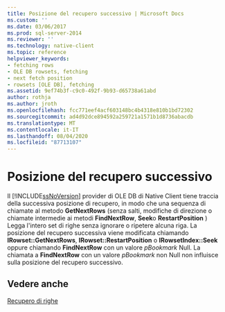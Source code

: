 ```yaml
---
title: Posizione del recupero successivo | Microsoft Docs
ms.custom: ''
ms.date: 03/06/2017
ms.prod: sql-server-2014
ms.reviewer: ''
ms.technology: native-client
ms.topic: reference
helpviewer_keywords:
- fetching rows
- OLE DB rowsets, fetching
- next fetch position
- rowsets [OLE DB], fetching
ms.assetid: 9ef74b3f-c9c0-492f-9b93-d65738a61abd
author: rothja
ms.author: jroth
ms.openlocfilehash: fcc771eef4acf603148bc4b4318e810b1bd72302
ms.sourcegitcommit: ad4d92dce894592a259721a1571b1d8736abacdb
ms.translationtype: MT
ms.contentlocale: it-IT
ms.lasthandoff: 08/04/2020
ms.locfileid: "87713107"
---
```

# <a name="next-fetch-position"></a>Posizione del recupero successivo
  Il [!INCLUDE[ssNoVersion](../../includes/ssnoversion-md.md)] provider di OLE DB di Native Client tiene traccia della successiva posizione di recupero, in modo che una sequenza di chiamate al metodo **GetNextRows** (senza salti, modifiche di direzione o chiamate intermedie ai metodi **FindNextRow**, **Seek**o **RestartPosition** ) Legga l'intero set di righe senza ignorare o ripetere alcuna riga. La posizione del recupero successiva viene modificata chiamando **IRowset::GetNextRows**, **IRowset::RestartPosition** o **IRowsetIndex::Seek** oppure chiamando **FindNextRow** con un valore *pBookmark* Null. La chiamata a **FindNextRow** con un valore *pBookmark* non Null non influisce sulla posizione del recupero successivo.  
  
## <a name="see-also"></a>Vedere anche  
 [Recupero di righe](fetching-rows.md)  
  
  
